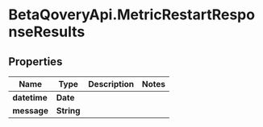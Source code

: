 # BetaQoveryApi.MetricRestartResponseResults

## Properties

Name | Type | Description | Notes
------------ | ------------- | ------------- | -------------
**datetime** | **Date** |  | 
**message** | **String** |  | 


